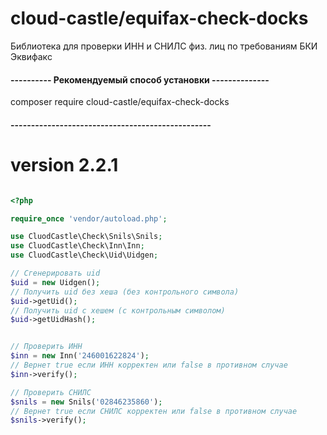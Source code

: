 # cloud-castle/equifax-check-docks

Библиотека для проверки ИНН и СНИЛС физ. лиц по требованиям БКИ Эквифакс

#### ---------- Рекомендуемый способ установки --------------

composer require cloud-castle/equifax-check-docks

#### -------------------------------------------------

# version 2.2.1

```php

<?php

require_once 'vendor/autoload.php';

use CluodCastle\Check\Snils\Snils;
use CluodCastle\Check\Inn\Inn;
use CluodCastle\Check\Uid\Uidgen;

// Сгенерировать uid
$uid = new Uidgen();
// Получить uid без хеша (без контрольного символа)
$uid->getUid();
// Получить uid с хешем (с контрольным символом)
$uid->getUidHash();


// Проверить ИНН
$inn = new Inn('246001622824');
// Вернет true если ИНН корректен или false в противном случае
$inn->verify();

// Проверить СНИЛС
$snils = new Snils('02846235860');
// Вернет true если СНИЛС корректен или false в противном случае
$snils->verify();

```

